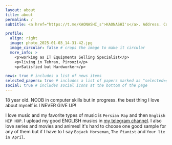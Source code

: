 ```yaml
---
layout: about
title: about
permalink: /
subtitle: <a href="https://t.me/KAONASHI_s">KAONASHI's</a>. Address. Contacts. Motto. Etc.

profile:
  align: right
  image: photo_2025-01-03_14-31-42.jpg
  image_circular: false # crops the image to make it circular
  more_info: >
    <p>working as IT Equipments Selling Specialist</p>
    <p>living in Tehran, Piroozi</p>
    <p>Satisfied but Hardworker</p>

news: true # includes a list of news items
selected_papers: true # includes a list of papers marked as "selected={true}"
social: true # includes social icons at the bottom of the page
---
```


18 year old. NOOB in computer skills but in progress. the best thing I love about myself is I NEVER GIVE UP!

I love music and my favorite types of music is `Persian Rap` and then `English HIP HOP`.
I upload my good ENGLISH musics in [my telegram channel](https://t.me/KAONASHI_s).
I also love series and movies and animes! it's hard to choose one good sample for any of them but if I have to I say `Bojack Horseman`, `The Pianist` and `Your lie in April`.
